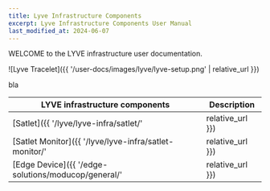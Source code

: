 ```yaml
---
title: Lyve Infrastructure Components
excerpt: Lyve Infrastructure Components User Manual
last_modified_at: 2024-06-07
---
```


WELCOME to the LYVE infrastructure user documentation.

![Lyve Tracelet]({{ '/user-docs/images/lyve/lyve-setup.png' | relative_url }})


bla



| LYVE infrastructure components                         | Description      |
| ------------------------------------------------------ | ---------------- |
| [Satlet]({{ '/lyve/lyve-infra/satlet/'                 | relative_url }}) | UWB Satlet (comming soon)                                        |
| [Satlet Monitor]({{ '/lyve/lyve-infra/satlet-monitor/' | relative_url }}) | Satlet Monitor for managing UWB infrastructure (comming soon)    |
| [Edge Device]({{ '/edge-solutions/moducop/general/'    | relative_url }}) | Edge Computer for monitoring & remote mManagement (comming soon) |
